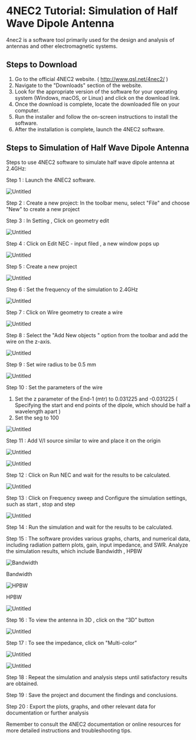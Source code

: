 # 4NEC2 Tutorial: Simulation of Half Wave Dipole Antenna 
4nec2 is a software tool primarily used for the design and analysis of antennas and other electromagnetic systems.

## Steps to Download 
1. Go to the official 4NEC2 website. ( http://www.qsl.net/4nec2/ ) 
2. Navigate to the "Downloads" section of the website.
3. Look for the appropriate version of the software for your operating system (Windows, macOS, or Linux) and click on the download link.
4. Once the download is complete, locate the downloaded file on your computer.
5. Run the installer and follow the on-screen instructions to install the software.
6. After the installation is complete, launch the 4NEC2 software.
## Steps to Simulation of Half Wave Dipole Antenna 

Steps to use 4NEC2 software to simulate half wave dipole antenna at 2.4GHz:

Step 1 : Launch the 4NEC2 software.

![Untitled](https://prod-files-secure.s3.us-west-2.amazonaws.com/6b0ba1f8-4dff-4058-9868-5f61e9681358/0d18751a-e5fa-4a83-8f97-a079a61881eb/Untitled.png)

Step 2 : Create a new project: In the toolbar menu, select "File" and choose "New" to create a new project

Step 3 : In Setting , Click on geometry edit  

![Untitled](https://prod-files-secure.s3.us-west-2.amazonaws.com/6b0ba1f8-4dff-4058-9868-5f61e9681358/9b628bc7-c64a-4981-a368-1cff4488cc95/Untitled.png)

Step 4 : Click on Edit NEC - input filed , a new window pops up 

![Untitled](https://prod-files-secure.s3.us-west-2.amazonaws.com/6b0ba1f8-4dff-4058-9868-5f61e9681358/edf84b54-e6d5-4a1f-9f3b-1feaf39982d9/Untitled.png)

Step 5 : Create a new project 

![Untitled](https://prod-files-secure.s3.us-west-2.amazonaws.com/6b0ba1f8-4dff-4058-9868-5f61e9681358/118ee27e-0912-4ac6-87fd-9fe18224acb5/Untitled.png)

Step 6 : Set the frequency of the simulation to 2.4GHz

![Untitled](https://prod-files-secure.s3.us-west-2.amazonaws.com/6b0ba1f8-4dff-4058-9868-5f61e9681358/0c530d41-90a0-41ab-a340-7001371f0d6a/Untitled.png)

Step 7 : Click on Wire geometry to create a wire 

![Untitled](https://prod-files-secure.s3.us-west-2.amazonaws.com/6b0ba1f8-4dff-4058-9868-5f61e9681358/8ab3f1f5-dafb-4c46-aaf1-9d5bdf891352/Untitled.png)

Step 8 : Select the "Add New objects " option from the toolbar and add the wire on the z-axis.

![Untitled](https://prod-files-secure.s3.us-west-2.amazonaws.com/6b0ba1f8-4dff-4058-9868-5f61e9681358/24e99106-1ff3-4dd6-b298-e0fc4ba94bf5/Untitled.png)

Step 9 : Set wire radius to be 0.5 mm 

![Untitled](https://prod-files-secure.s3.us-west-2.amazonaws.com/6b0ba1f8-4dff-4058-9868-5f61e9681358/ea7855ed-44d0-4e2c-b147-c4587ea97673/Untitled.png)

Step 10 : Set the parameters of the wire 
1. Set the z parameter of the End-1 (mtr) to 0.031225 and -0.031225 
( Specifying the start and end points of the dipole, which should be half a wavelength apart )
2. Set the seg to 100 

![Untitled](https://prod-files-secure.s3.us-west-2.amazonaws.com/6b0ba1f8-4dff-4058-9868-5f61e9681358/60e93908-5e6d-4844-8cd7-2a9f08b291e9/Untitled.png)

Step 11 : Add V/I source similar to wire and place it on the origin

![Untitled](https://prod-files-secure.s3.us-west-2.amazonaws.com/6b0ba1f8-4dff-4058-9868-5f61e9681358/582ec017-2973-4b63-8cc3-108af27e32ad/Untitled.png)

![Untitled](https://prod-files-secure.s3.us-west-2.amazonaws.com/6b0ba1f8-4dff-4058-9868-5f61e9681358/3c6753a9-aa4e-4e37-ad85-2b3bd0e593a9/Untitled.png)

Step 12 : Click on Run NEC and wait for the results to be calculated.

![Untitled](https://prod-files-secure.s3.us-west-2.amazonaws.com/6b0ba1f8-4dff-4058-9868-5f61e9681358/5780c2a9-3319-46d8-8f66-f61d5cebb3d2/Untitled.png)

Step 13 : Click on Frequency sweep and Configure the simulation settings, such as start , stop and step 

![Untitled](https://prod-files-secure.s3.us-west-2.amazonaws.com/6b0ba1f8-4dff-4058-9868-5f61e9681358/287bc0b0-2e9d-4b96-b4aa-e003a8376f1c/Untitled.png)

Step 14 : Run the simulation and wait for the results to be calculated.

Step 15 : The software provides various graphs, charts, and numerical data, 
              including radiation pattern plots, gain, input impedance, and SWR.
              Analyze the simulation results, which include Bandwidth , HPBW 

![Bandwidth](https://prod-files-secure.s3.us-west-2.amazonaws.com/6b0ba1f8-4dff-4058-9868-5f61e9681358/4b7cd824-6580-415e-96de-01b6cb08e449/Untitled.png)

Bandwidth

![HPBW](https://prod-files-secure.s3.us-west-2.amazonaws.com/6b0ba1f8-4dff-4058-9868-5f61e9681358/61014746-e767-49a0-9a03-762733a20304/Untitled.png)

HPBW

![Untitled](https://prod-files-secure.s3.us-west-2.amazonaws.com/6b0ba1f8-4dff-4058-9868-5f61e9681358/9bcc9ce6-fc55-4744-888f-f1f8e69a494a/Untitled.png)

Step 16 : To view the antenna in 3D , click on the “3D” button

![Untitled](https://prod-files-secure.s3.us-west-2.amazonaws.com/6b0ba1f8-4dff-4058-9868-5f61e9681358/0986c4b0-aa7a-4c68-b157-58318b2be6d8/Untitled.png)

Step 17 : To see the impedance, click on "Multi-color”

![Untitled](https://prod-files-secure.s3.us-west-2.amazonaws.com/6b0ba1f8-4dff-4058-9868-5f61e9681358/39386747-73ba-4281-9233-22406a7a7691/Untitled.png)

![Untitled](https://prod-files-secure.s3.us-west-2.amazonaws.com/6b0ba1f8-4dff-4058-9868-5f61e9681358/84d33da4-2c17-4ed8-ab08-1881776d6072/Untitled.png)

Step 18 : Repeat the simulation and analysis steps until satisfactory results are obtained.

Step 19 : Save the project and document the findings and conclusions. 

Step 20 : Export the plots, graphs, and other relevant data for documentation or further analysis

Remember to consult the 4NEC2 documentation or online resources for more detailed instructions and troubleshooting tips.
